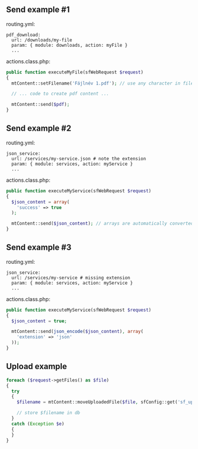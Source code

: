 ## Send example #1 ##

routing.yml:

```
pdf_download:
  url: /downloads/my-file
  param: { module: downloads, action: myFile }
  ...
```

actions.class.php:

```php
public function executeMyFile(sfWebRequest $request)
{
  mtContent::setFilename('Fájlnév 1.pdf'); // use any character in filename

  // ... code to create pdf content ...

  mtContent::send($pdf);
}
```

## Send example #2 ##

routing.yml:

```
json_service:
  url: /services/my-service.json # note the extension
  param: { module: services, action: myService }
  ...
```

actions.class.php:

```php
public function executeMyService(sfWebRequest $request)
{
  $json_content = array(
    'success' => true
  );

  mtContent::send($json_content); // arrays are automatically converted to json data
}
```

## Send example #3 ##

routing.yml:

```
json_service:
  url: /services/my-service # missing extension
  param: { module: services, action: myService }
  ...
```

actions.class.php:

```php
public function executeMyService(sfWebRequest $request)
{
  $json_content = true;

  mtContent::send(json_encode($json_content), array(
    'extension' => 'json'
  ));
}
```

## Upload example ##

```php
foreach ($request->getFiles() as $file)
{
  try
  {
    $filename = mtContent::moveUploadedFile($file, sfConfig::get('sf_upload_dir') . '/my_uploads');

    // store $filename in db
  }
  catch (Exception $e)
  {
  }
}
